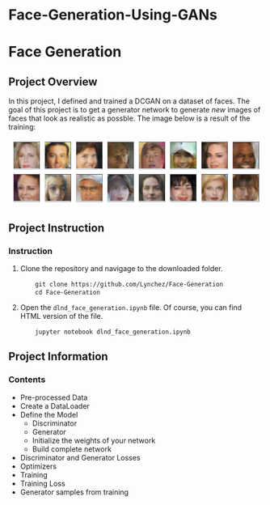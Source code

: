 # Face-Generation-Using-GANs
[//]: # (Image Reference)

[image1]: ./example.jpg "Generated Faces"

# Face Generation

## Project Overview

In this project, I defined and trained a DCGAN on a dataset of faces. The goal of this project is to get a generator network to generate _new_ images of faces that look as realistic as possble. The image below is a result of the training:

![Generated Faces][image1]


## Project Instruction

### Instruction

1. Clone the repository and navigage to the downloaded folder.
	```
		git clone https://github.com/Lynchez/Face-Generation
		cd Face-Generation
	```
2. Open the `dlnd_face_generation.ipynb` file. Of course, you can find HTML version of the file.
	```
		jupyter notebook dlnd_face_generation.ipynb
## Project Information
### Contents
- Pre-processed Data
- Create a DataLoader
- Define the Model
	- Discriminator
	- Generator
	- Initialize the weights of your network
	- Build complete network
- Discriminator and Generator Losses
- Optimizers
- Training
- Training Loss
- Generator samples from training
